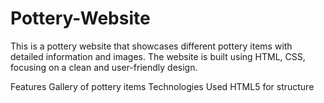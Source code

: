 # Pottery-Website

This is a pottery website that showcases different pottery items with detailed information and images. The website is built using HTML, CSS,  focusing on a clean and user-friendly design.

Features
Gallery of pottery items
Technologies Used
HTML5 for structure
